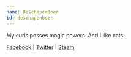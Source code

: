 ```yaml
---
name: DeSchapenBoer
id: deschapenboer
---
```

My curls posses magic powers. And I like cats.

[Facebook](https://www.facebook.com/alex.vanwerven) | [Twitter](https://twitter.com/Awaremix) | [Steam](http://steamcommunity.com/id/SadMusketeer/)
